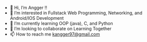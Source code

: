 - 👋 Hi, I’m Angger !!
- 👀 I’m interested in Fullstack Web Programming, Networking, and Android/IOS Development
- 🌱 I’m currently learning OOP (java), C, and Python
- 💞️ I’m looking to collaborate on Learning Together
- 📫 How to reach me kangger97@gmail.com

<!---
Anggerdhismakusuma/Anggerdhismakusuma is a ✨ special ✨ repository because its `README.md` (this file) appears on your GitHub profile.
You can click the Preview link to take a look at your changes.
--->
